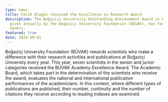 ```yaml
---
type: news
title: Fatih Alagöz received the Excellence in Research Award
description: The Boğaziçi University Outstanding Achievement Award in Research,
  given annually by the Boğaziçi University Foundation (BÜVAK), has found its
  owners.
featured: true
date: 2024-09-01
---
```

Boğaziçi University Foundation (BÜVAK) rewards scientists who make a difference with their research activities and publications at Boğaziçi University every year. This year, seven scientists in the senior and junior categories received the BÜVAK Academy Excellence Award. The Academic Board, which takes part in the determination of the scientists who receive the award, evaluates the national and international publication performances of the academicians. In this context, where different types of publications are published, their number, continuity and the number of citations they receive according to leading indexes are examined.
